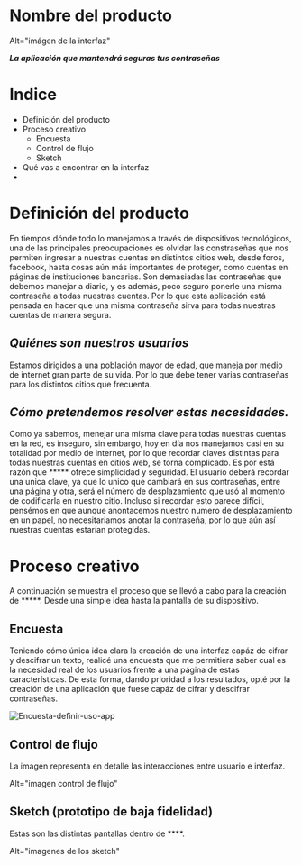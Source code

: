 # Nombre del producto

Alt="imágen de la interfaz"

 ***La aplicación que mantendrá seguras tus contraseñas***
 
# Indice

* Definición del producto
* Proceso creativo
	* Encuesta
	* Control de flujo
	* Sketch 
* Qué vas a encontrar en la interfaz
*

# Definición del producto

En tiempos dónde todo lo manejamos a través de dispositivos tecnológicos, una de las principales preocupaciones es olvidar las constraseñas que nos permiten ingresar a nuestras cuentas en distintos citios web, desde foros, facebook, hasta cosas aún más importantes de proteger, como cuentas en páginas de instituciones bancarias. Son demasiadas las contraseñas que debemos manejar a diario, y es además, poco seguro ponerle una misma contraseña a todas nuestras cuentas.
Por lo que esta aplicación está pensada en hacer que una misma contraseña sirva para todas nuestras cuentas de manera segura.

## *Quiénes son nuestros usuarios*

Estamos dirigidos a una población mayor de edad, que maneja por medio de internet  gran parte de su vida. Por lo que debe tener varias contraseñas para los distintos citios que frecuenta.

## *Cómo pretendemos resolver estas necesidades.*

Como ya sabemos, menejar una misma clave para todas nuestras cuentas en la red, es inseguro, sin embargo, hoy en día nos manejamos casi en su totalidad por medio de internet, por lo que recordar claves distintas para todas nuestras cuentas en citios web, se torna complicado. Es por está razón que ***** ofrece simplicidad y seguridad.
El usuario deberá recordar una unica clave, ya que lo unico que cambiará en sus contraseñas, entre una página y otra, será el número de desplazamiento que usó al momento de codificarla en nuestro citio.
Incluso si recordar esto parece difícil, pensémos en que aunque anontacemos nuestro numero de desplazamiento en un papel, no necesitariamos anotar la contraseña, por lo que aún así nuestras cuentas estarían protegidas.

# Proceso creativo

A continuación se muestra el proceso que se llevó a cabo para la creación de *****. Desde una simple idea hasta la pantalla de su dispositivo.

## Encuesta

Teniendo cómo única idea clara la creación de una interfaz capáz de cifrar y descifrar un texto, realicé una encuesta que me permitiera saber cual es la necesidad real de los usuarios frente a una página de estas características. De esta forma, dando prioridad a los resultados, opté por la creación de una aplicación que fuese capáz de cifrar y descifrar contraseñas.

![Encuesta-definir-uso-app](/img/encuesta-uso-app.jpg)

## Control de flujo
La imagen representa en detalle las interacciones entre usuario e interfaz.

Alt="imagen control de flujo"

## Sketch (prototipo de baja fidelidad)
Estas son las distintas pantallas dentro de ****.

Alt="imagenes de los sketch"

